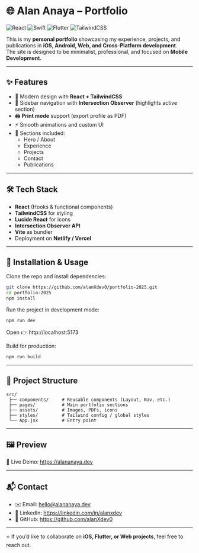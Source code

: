 # 🌐 Alan Anaya – Portfolio

![React](https://img.shields.io/badge/React-20232A?style=for-the-badge&logo=react&logoColor=61DAFB)
![Swift](https://img.shields.io/badge/Swift-FA7343?style=for-the-badge&logo=swift&logoColor=white)
![Flutter](https://img.shields.io/badge/Flutter-02569B?style=for-the-badge&logo=flutter&logoColor=white)
![TailwindCSS](https://img.shields.io/badge/TailwindCSS-38B2AC?style=for-the-badge&logo=tailwind-css&logoColor=white)

This is my **personal portfolio** showcasing my experience, projects, and publications in **iOS, Android, Web, and Cross-Platform development**.  
The site is designed to be minimalist, professional, and focused on **Mobile Development**.

---

## ✨ Features

- 🎨 Modern design with **React + TailwindCSS**  
- 🧭 Sidebar navigation with **Intersection Observer** (highlights active section)  
- 🖨️ **Print mode** support (export profile as PDF)  
- ⚡ Smooth animations and custom UI  
- 📑 Sections included:  
  - Hero / About  
  - Experience  
  - Projects  
  - Contact  
  - Publications  

---

## 🛠️ Tech Stack

- **React** (Hooks & functional components)  
- **TailwindCSS** for styling  
- **Lucide React** for icons  
- **Intersection Observer API**  
- **Vite** as bundler  
- Deployment on **Netlify / Vercel**  

---

## 🚀 Installation & Usage

Clone the repo and install dependencies:

```bash
git clone https://github.com/alanXdev0/portfolio-2025.git
cd portfolio-2025
npm install
```

Run the project in development mode:

```bash
npm run dev
```

Open 👉 http://localhost:5173

Build for production:

```bash
npm run build
```

---

## 📂 Project Structure

```
src/
 ├── components/     # Reusable components (Layout, Nav, etc.)
 ├── pages/          # Main portfolio sections
 ├── assets/         # Images, PDFs, icons
 ├── styles/         # Tailwind config / global styles
 └── App.jsx         # Entry point
```

---

## 🖼️ Preview

🔗 Live Demo: https://alananaya.dev

---

## 📬 Contact

- ✉️ Email: hello@alananaya.dev
- 💼 LinkedIn: https://linkedin.com/in/alanxdev
- 🐙 GitHub: https://github.com/alanXdev0

---

⭐ If you’d like to collaborate on **iOS, Flutter, or Web projects**, feel free to reach out.
